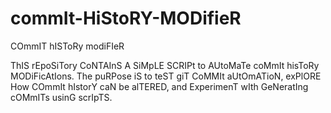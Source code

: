 # commIt-HiStoRY-MODifieR
COmmIT hISToRy modiFIeR

ThIS rEpoSiTory CoNTAInS A SiMpLE SCRIPt to AUtoMaTe coMmIt hisToRy MODiFicAtIons. The puRPose iS to teST giT CoMMIt aUtOmATioN, exPlORE How COmmIt hIstorY caN be alTERED, and ExperimenT wIth GeNeratIng cOMmITs usinG scrIpTS.
